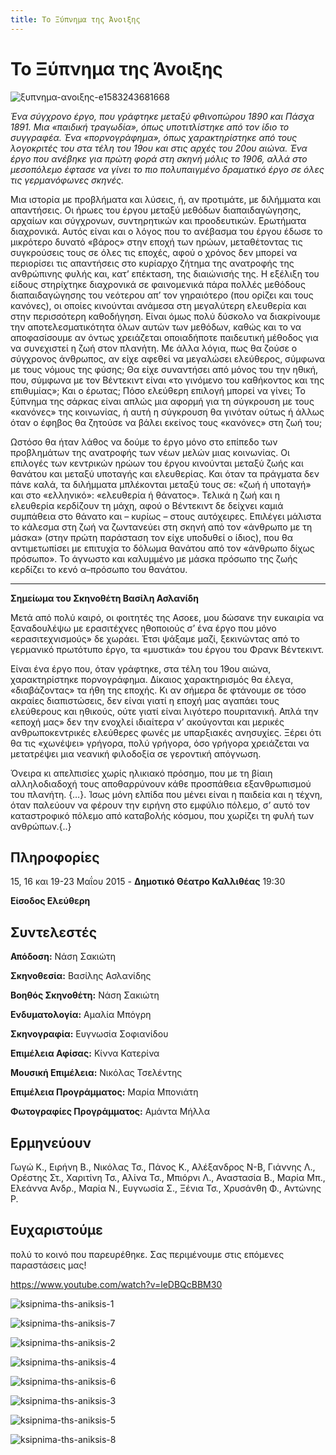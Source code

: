 ```yaml
---
title: Το Ξύπνημα της Άνοιξης
---
```


# Το Ξύπνημα της Άνοιξης

![ξυπνημα-ανοιξης-e1583243681668](https://github.com/theatrikiopa/theatrikiopa.eu/assets/16403754/b557896b-6d57-4f02-84f6-028a337230c8)

_Ένα σύγχρονο έργο, που γράφτηκε μεταξύ φθινοπώρου 1890 και Πάσχα 1891. Μια «παιδική τραγωδία», όπως υποτιτλίστηκε από τον ίδιο το συγγραφέα. Ένα «πορνογράφημα», όπως χαρακτηρίστηκε από τους λογοκριτές του στα τέλη του 19ου και στις αρχές του 20ου αιώνα. Ένα έργο που ανέβηκε για πρώτη φορά στη σκηνή μόλις το 1906, αλλά στο μεσοπόλεμο έφτασε να γίνει το πιο πολυπαιγμένο δραματικό έργο σε όλες τις γερμανόφωνες σκηνές._

Μια ιστορία με προβλήματα και λύσεις, ή, αν προτιμάτε, με διλήμματα και απαντήσεις. Οι ήρωες του έργου μεταξύ μεθόδων διαπαιδαγώγησης, αρχαίων και σύγχρονων, συντηρητικών και προοδευτικών. Ερωτήματα διαχρονικά. Αυτός είναι και ο λόγος που το ανέβασμα του έργου έδωσε το μικρότερο δυνατό «βάρος» στην εποχή των ηρώων, μεταθέτοντας τις συγκρούσεις τους σε όλες τις εποχές, αφού ο χρόνος δεν μπορεί να περιορίσει τις απαντήσεις στο κυρίαρχο ζήτημα της ανατροφής της ανθρώπινης φυλής και, κατ’ επέκταση, της διαιώνισής της. Η εξέλιξη του είδους στηρίχτηκε διαχρονικά σε φαινομενικά πάρα πολλές μεθόδους διαπαιδαγώγησης του νεότερου απ’ τον γηραιότερο (που ορίζει και τους κανόνες), οι οποίες κινούνται ανάμεσα στη μεγαλύτερη ελευθερία και στην περισσότερη καθοδήγηση. Είναι όμως πολύ δύσκολο να διακρίνουμε την αποτελεσματικότητα όλων αυτών των μεθόδων, καθώς και το να αποφασίσουμε αν όντως χρειάζεται οποιαδήποτε παιδευτική μέθοδος για να συνεχιστεί η ζωή στον πλανήτη. Με άλλα λόγια, πως θα ζούσε ο σύγχρονος άνθρωπος, αν είχε αφεθεί να μεγαλώσει ελεύθερος, σύμφωνα με τους νόμους της φύσης; Θα είχε συναντήσει από μόνος του την ηθική, που, σύμφωνα με τον Βέντεκιντ είναι «το γινόμενο του καθήκοντος και της επιθυμίας»; Και ο έρωτας; Πόσο ελεύθερη επιλογή μπορεί να γίνει; Το ξύπνημα της σάρκας είναι απλώς μια αφορμή για τη σύγκρουση με τους «κανόνες» της κοινωνίας, ή αυτή η σύγκρουση θα γινόταν ούτως ή άλλως όταν ο έφηβος θα ζητούσε να βάλει εκείνος τους «κανόνες» στη ζωή του;

Ωστόσο θα ήταν λάθος να δούμε το έργο μόνο στο επίπεδο των προβλημάτων της ανατροφής των νέων μελών μιας κοινωνίας. Οι επιλογές των κεντρικών ηρώων του έργου κινούνται μεταξύ ζωής και θανάτου και μεταξύ υποταγής και ελευθερίας. Και όταν τα πράγματα δεν πάνε καλά, τα διλήμματα μπλέκονται μεταξύ τους σε: «ζωή ή υποταγή» και στο «ελληνικό»: «ελευθερία ή θάνατος». Τελικά η ζωή και η ελευθερία κερδίζουν τη μάχη, αφού ο Βέντεκιντ δε δείχνει καμιά συμπάθεια στο θάνατο και – κυρίως – στους αυτόχειρες. Επιλέγει μάλιστα το κάλεσμα στη ζωή να ζωντανεύει στη σκηνή από τον «άνθρωπο με τη μάσκα» (στην πρώτη παράσταση τον είχε υποδυθεί ο ίδιος), που θα αντιμετωπίσει με επιτυχία το δόλωμα θανάτου από τον «άνθρωπο δίχως πρόσωπο». Το άγνωστο και καλυμμένο με μάσκα πρόσωπο της ζωής κερδίζει το κενό α–πρόσωπο του θανάτου.

***

**Σημείωμα του Σκηνοθέτη Βασίλη Ασλανίδη**

Μετά από πολύ καιρό, οι φοιτητές της Ασοεε, μου δώσανε την ευκαιρία να ξαναδουλέψω με ερασιτέχνες ηθοποιούς σ’ ένα έργο που μόνο «ερασιτεχνισμούς» δε χωράει. Έτσι ψάξαμε μαζί, ξεκινώντας από το γερμανικό πρωτότυπο έργο, τα «μυστικά» του έργου του Φρανκ Βέντεκιντ.

Είναι ένα έργο που, όταν γράφτηκε, στα τέλη του 19ου αιώνα, χαρακτηρίστηκε πορνογράφημα. Δίκαιος χαρακτηρισμός θα έλεγα, «διαβάζοντας» τα ήθη της εποχής. Κι αν σήμερα δε φτάνουμε σε τόσο ακραίες διαπιστώσεις, δεν είναι γιατί η εποχή μας αγαπάει τους ελεύθερους και ηθικούς, ούτε γιατί είναι λιγότερο πουριτανική. Απλά την «εποχή μας» δεν την ενοχλεί ιδιαίτερα ν’ ακούγονται και μερικές ανθρωποκεντρικές ελεύθερες φωνές με υπαρξιακές ανησυχίες. Ξέρει ότι θα τις «χωνέψει» γρήγορα, πολύ γρήγορα, όσο γρήγορα χρειάζεται να μετατρέψει μια νεανική φιλοδοξία σε γεροντική απόγνωση.

Όνειρα κι απελπισίες χωρίς ηλικιακό πρόσημο, που με τη βίαιη αλληλοδιαδοχή τους αποθαρρύνουν κάθε προσπάθεια εξανθρωπισμού του πλανήτη. {…}. Ίσως μόνη ελπίδα που μένει είναι η παιδεία και η τέχνη, όταν παλεύουν να φέρουν την ειρήνη στο εμφύλιο πόλεμο, σ’ αυτό τον καταστροφικό πόλεμο από καταβολής κόσμου, που χωρίζει τη φυλή των ανθρώπων.{..}

## Πληροφορίες
15, 16 και 19-23 Μαΐου 2015 - **Δημοτικό Θέατρο Καλλιθέας** 19:30

**Είσοδος Ελεύθερη**

## Συντελεστές
**Απόδοση:** Νάση Σακιώτη

**Σκηνοθεσία:** Βασίλης Ασλανίδης

**Βοηθός Σκηνοθέτη:** Νάση Σακιώτη

**Ενδυματολογία:** Αμαλία Μπόγρη

**Σκηνογραφία:** Ευγνωσία Σοφιανίδου

**Επιμέλεια Αφίσας:** Κίννα Κατερίνα

**Μουσική Επιμέλεια:** Νικόλας Τσελέντης

**Επιμέλεια Προγράμματος:** Μαρία Μπονιάτη

**Φωτογραφίες Προγράμματος:** Αμάντα Μήλλα

## Ερμηνεύουν
Γωγώ Κ., Ειρήνη Β., Νικόλας Τσ., Πάνος Κ., Αλέξανδρος Ν-Β, Γιάννης Λ., Ορέστης Στ., Χαριτίνη Τσ., Αλίνα Τσ., Μπιόρνι Λ., Αναστασία Β., Μαρία Μπ., Ελεάννα Ανδρ., Μαρία Ν., Ευγνωσία Σ., Ξένια Τσ., Χρυσάνθη Φ., Αντώνης Ρ.

## Ευχαριστούμε 
πολύ το κοινό που παρευρέθηκε. Σας περιμένουμε στις επόμενες παραστάσεις μας!

https://www.youtube.com/watch?v=leDBQcBBM30

![ksipnima-ths-aniksis-1](https://github.com/theatrikiopa/theatrikiopa.eu/assets/16403754/e1bd4535-25d2-4d93-a9b5-5773fe0006da)

![ksipnima-ths-aniksis-7](https://github.com/theatrikiopa/theatrikiopa.eu/assets/16403754/131d2eb8-11cb-4c9a-997d-ef5a87c1c4ee)

![ksipnima-ths-aniksis-2](https://github.com/theatrikiopa/theatrikiopa.eu/assets/16403754/c62365e4-26da-42ff-b925-bfcc55c9e8e2)

![ksipnima-ths-aniksis-4](https://github.com/theatrikiopa/theatrikiopa.eu/assets/16403754/2bf9b438-97ff-4abb-bc41-7116d9c462df)

![ksipnima-ths-aniksis-6](https://github.com/theatrikiopa/theatrikiopa.eu/assets/16403754/eb4aa462-b679-4a89-bdc7-39316c6a9dae)

![ksipnima-ths-aniksis-3](https://github.com/theatrikiopa/theatrikiopa.eu/assets/16403754/7dcfeb88-18a2-4348-81e9-5b145c856937)

![ksipnima-ths-aniksis-5](https://github.com/theatrikiopa/theatrikiopa.eu/assets/16403754/b9734777-4ed4-4657-8a0b-6e29f6717f4e)

![ksipnima-ths-aniksis-8](https://github.com/theatrikiopa/theatrikiopa.eu/assets/16403754/fb8a3a65-84bd-45ea-a6d0-6a30ff6d551a)
